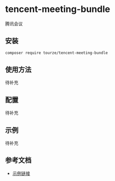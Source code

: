 # tencent-meeting-bundle

腾讯会议

## 安装

```bash
composer require tourze/tencent-meeting-bundle
```

## 使用方法

待补充

## 配置

待补充

## 示例

待补充

## 参考文档

- [示例链接](https://example.com)
